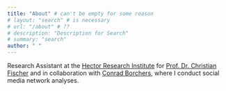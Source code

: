 ```yaml
---
title: "About" # can't be empty for some reason
# layout: "search" # is necessary
# url: "/about" # ??
# description: "Description for Search"
# summary: "search"
author: " "
---
```


Research Assistant at the [Hector Research Institute](https://uni-tuebingen.de/en/faculties/faculty-of-economics-and-social-sciences/subjects/department-of-social-sciences/education-sciences-and-psychology/institute/) for [Prof. Dr. Christian Fischer](http://chrisfi.com) and in collaboration with [Conrad Borchers](https://cborchers.com), where I conduct social media network analyses.